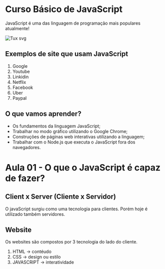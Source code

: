 # Curso Básico de JavaScript

JavaScript é uma das linguagem de programação mais populares atualmente!

![Tux svg](https://icons.iconarchive.com/icons/cornmanthe3rd/plex/72/Other-html-5-icon.png)

## Exemplos de site que usam JavaScript
1. Google
2. Youtube
3. Linkidin
4. Netflix
5. Facebook
6. Uber
7. Paypal

## O que vamos aprender?
* Os fundamentos da linguagem JavaScript;
* Trabalhar no modo gráfico utilizando o Google Chrome;
* Construções de páginas web interativas utilizando a linguagem;
* Trabalhar com o Node.js que executa o JavaScript fora dos navegadores.

# Aula 01 - O que o JavaScript é capaz de fazer?

## Client x Server (Cliente x Servidor)
O javaScript surgiu como uma tecnologia para clientes. Porém hoje é utilizado também servidores.

## Website
Os websites são compostos por 3 tecnologia do lado do cliente.
1. HTML -> contéudo
2. CSS -> design ou estilo
3. JAVASCRIPT -> interatividade
